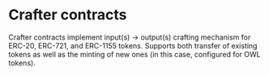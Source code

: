# Crafter contracts

Crafter contracts implement input(s) -> output(s) crafting mechanism for ERC-20, ERC-721, and ERC-1155 tokens. Supports both transfer of existing tokens as well as the minting of new ones (in this case, configured for OWL tokens).
